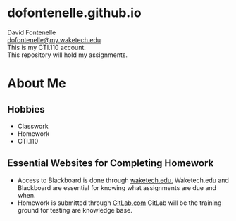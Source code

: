 # dofontenelle.github.io
David Fontenelle  
dofontenelle@my.waketech.edu  
This is my CTI.110 account.  
This repository will hold my assignments.

# About Me

## Hobbies  
* Classwork
* Homework
 * CTI.110

## Essential Websites for Completing Homework  
* Access to Blackboard is done through [waketech.edu.](www.waketech.edu) Waketech.edu and Blackboard are essential for knowing what assignments are due and when.
* Homework is submitted through [GitLab.com](about.gitlab.com) GitLab will be the training ground for testing are knowledge base.